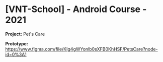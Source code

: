 # [VNT-School] - Android Course - 2021

<b>Project:</b> Pet's Care

<b>Prototype:</b> https://www.figma.com/file/KIg4gWYonlb0sXFB0KhHSF/PetsCare?node-id=0%3A1
